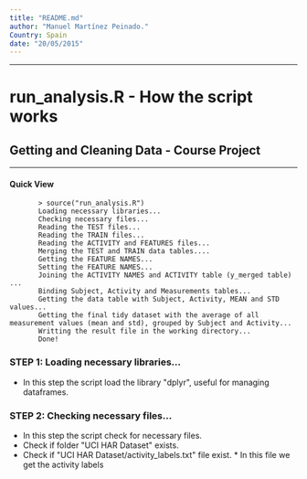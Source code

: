 ```yaml
---
title: "README.md"
author: "Manuel Martínez Peinado."
Country: Spain
date: "20/05/2015"
---
```

**************

# run_analysis.R - How the script works
## Getting and Cleaning Data - Course Project
**************

####  Quick View
           
           > source("run_analysis.R")         
           Loading necessary libraries...           
           Checking necessary files...
           Reading the TEST files...
           Reading the TRAIN files...
           Reading the ACTIVITY and FEATURES files...
           Merging the TEST and TRAIN data tables....
           Getting the FEATURE NAMES...
           Setting the FEATURE NAMES...
           Joining the ACTIVITY NAMES and ACTIVITY table (y_merged table) ...
           Binding Subject, Activity and Measurements tables...
           Getting the data table with Subject, Activity, MEAN and STD values...
           Getting the final tidy dataset with the average of all measurement values (mean and std), grouped by Subject and Activity...
           Writting the result file in the working directory...
           Done!
           
### STEP 1: Loading necessary libraries...

* In this step the script load the library "dplyr", useful for managing dataframes. 

###  STEP 2: Checking necessary files... 
 * In this step the script check for necessary files.
 * Check if folder "UCI HAR Dataset" exists.
 * Check if "UCI HAR Dataset/activity_labels.txt" file exist. 
        * In this file we get the activity labels 
         
         
         
         
         
         
